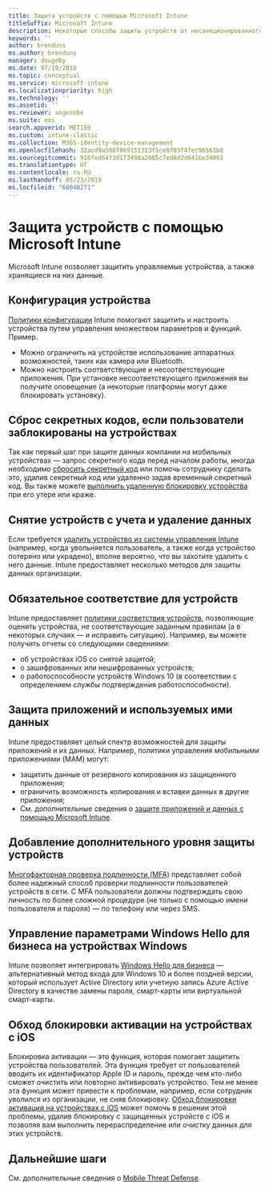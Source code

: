 ```yaml
---
title: Защита устройств с помощью Microsoft Intune
titleSuffix: Microsoft Intune
description: Некоторые способы защиты устройств от несанкционированного доступа и других угроз с помощью Intune.
keywords: ''
author: brenduns
ms.author: brenduns
manager: dougeby
ms.date: 07/19/2018
ms.topic: conceptual
ms.service: microsoft-intune
ms.localizationpriority: high
ms.technology: ''
ms.assetid: ''
ms.reviewer: angerobe
ms.suite: ems
search.appverid: MET150
ms.custom: intune-classic
ms.collection: M365-identity-device-management
ms.openlocfilehash: 32acd9a388f069151313f5ce8f03f4fec96561b8
ms.sourcegitcommit: 916fed64f3d173498a2905c7ed8d2d6416e34061
ms.translationtype: HT
ms.contentlocale: ru-RU
ms.lasthandoff: 05/23/2019
ms.locfileid: "66048271"
---
```

# <a name="protect-devices-with-microsoft-intune"></a>Защита устройств с помощью Microsoft Intune

Microsoft Intune позволяет защитить управляемые устройства, а также хранящиеся на них данные.

## <a name="device-configuration"></a>Конфигурация устройства
[Политики конфигурации](device-profiles.md) Intune помогают защитить и настроить устройства путем управления множеством параметров и функций. Пример.
- Можно ограничить на устройстве использование аппаратных возможностей, таких как камера или Bluetooth.
- Можно настроить соответствующие и несоответствующие приложения. При установке несоответствующего приложения вы получите оповещение (а некоторые платформы могут даже блокировать установку).

## <a name="reset-passcodes-when-users-are-locked-out-of-their-devices"></a>Сброс секретных кодов, если пользователи заблокированы на устройствах
Так как первый шаг при защите данных компании на мобильных устройствах — запрос секретного кода перед началом работы, иногда необходимо [сбросить секретный код](device-passcode-reset.md) или помочь сотруднику сделать это, удалив секретный код или удаленно задав временный секретный код. Вы также можете [выполнить удаленную блокировку устройства](device-remote-lock.md) при его утере или краже.

## <a name="retire-devices-and-remove-data"></a>Снятие устройств с учета и удаление данных
Если требуется [удалить устройство из системы управления Intune](devices-wipe.md) (например, когда увольняется пользователь, а также когда устройство потеряно или украдено), вполне вероятно, что вы захотите удалить с него данные. Intune предоставляет несколько методов для защиты данных организации.

## <a name="require-devices-to-be-compliant"></a>Обязательное соответствие для устройств
Intune предоставляет [политики соответствия устройств](device-compliance-get-started.md), позволяющие оценить устройства, не соответствующие заданным правилам (а в некоторых случаях — и исправить ситуацию). Например, вы можете получить отчеты со следующими сведениями:
- об устройствах iOS со снятой защитой;
- о зашифрованных или нешифрованных устройств;
- о работоспособности устройств Windows 10 (в соответствии с определением службы подтверждения работоспособности).

## <a name="protect-apps-and-the-data-they-use"></a>Защита приложений и используемых ими данных
Intune предоставляет целый спектр возможностей для защиты приложений и их данных. Например, политики управления мобильными приложениями (MAM) могут:
- защитить данные от резервного копирования из защищенного приложения;
- ограничить возможность копирования и вставки данных в другие приложения;
- См. дополнительные сведения о [защите приложений и данных с помощью Microsoft Intune](app-protection-policy.md).

## <a name="add-an-additional-layer-of-protection-to-devices"></a>Добавление дополнительного уровня защиты устройств
[Многофакторная проверка подлинности (MFA)](multi-factor-authentication.md) представляет собой более надежный способ проверки подлинности пользователей устройств в сети.  С MFA пользователи должны подтверждать свою личность по более сложной процедуре (не только с помощью имени пользователя и пароля) — по телефону или через SMS.

## <a name="control-windows-hello-for-business-settings-on-windows-devices"></a>Управление параметрами Windows Hello для бизнеса на устройствах Windows
Intune позволяет интегрировать [Windows Hello для бизнеса](windows-hello.md) — альтернативный метод входа для Windows 10 и более поздней версии, который использует Active Directory или учетную запись Azure Active Directory в качестве замены пароля, смарт-карты или виртуальной смарт-карты.

## <a name="bypass-activation-lock-on-ios-devices"></a>Обход блокировки активации на устройствах с iOS
Блокировка активации — это функция, которая помогает защитить устройства пользователей. Эта функция требует от пользователей вводить их идентификатор Apple ID и пароль, прежде чем кто-либо сможет очистить или повторно активировать устройство. Тем не менее эта функция может привести к проблемам, например, если сотрудник уволился из организации, не сняв блокировку. [Обход блокировки активации на устройствах с iOS]( device-activation-lock-bypass.md) может помочь в решении этой проблемы, удалив блокировку с защищенных устройств с iOS и позволяя вам выполнить перераспределение или очистку данных для этих устройств.

## <a name="next-steps"></a>Дальнейшие шаги

См. дополнительные сведения о [Mobile Threat Defense](mobile-threat-defense.md).


